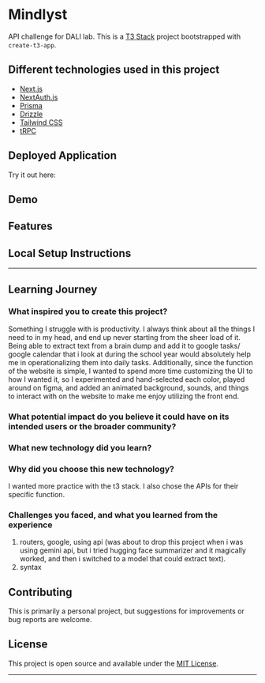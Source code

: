 # Mindlyst

API challenge for DALI lab.
This is a [T3 Stack](https://create.t3.gg/) project bootstrapped with `create-t3-app`.

## Different technologies used in this project

- [Next.js](https://nextjs.org)
- [NextAuth.js](https://next-auth.js.org)
- [Prisma](https://prisma.io)
- [Drizzle](https://orm.drizzle.team)
- [Tailwind CSS](https://tailwindcss.com)
- [tRPC](https://trpc.io)


## Deployed Application

Try it out here:

[]()

## Demo

## Features


## Local Setup Instructions


---

## Learning Journey

### What inspired you to create this project?
Something I struggle with is productivity. I always think about all the things I need to in my head, and end up never starting from the sheer load of it. Being able to extract text from a brain dump and add it to google tasks/ google calendar that i look at during the school year would absolutely help me in operationalizing them into daily tasks. Additionally, since the function of the website is simple, I wanted to spend more time customizing the UI to how I wanted it, so I experimented and hand-selected each color, played around on figma, and added an animated background, sounds, and things to interact with on the website to make me enjoy utilizing the front end.

### What potential impact do you believe it could have on its intended users or the broader community?


### What new technology did you learn?


### Why did you choose this new technology?
I wanted more practice with the t3 stack. I also chose the APIs for their specific function.


### Challenges you faced, and what you learned from the experience

1. routers, google, using api (was about to drop this project when i was using gemini api, but i tried hugging face summarizer and it magically worked, and then i switched to a model that could extract text).
2. syntax

## Contributing

This is primarily a personal project, but suggestions for improvements or bug reports are welcome.

## License

This project is open source and available under the [MIT License](LICENSE).

---